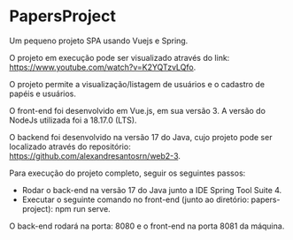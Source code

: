 # PapersProject
Um pequeno projeto SPA usando Vuejs e Spring.

O projeto em execução pode ser visualizado através do link: https://www.youtube.com/watch?v=K2YQTzvLQfo.

O projeto permite a visualização/listagem de usuários e o cadastro de papéis e usuários.

O front-end foi desenvolvido em Vue.js, em sua versão 3. 
A versão do NodeJs utilizada foi a 18.17.0 (LTS).

O backend foi desenvolvido na versão 17 do Java, cujo projeto pode ser localizado através do repositório: https://github.com/alexandresantosrn/web2-3.


Para execução do projeto completo, seguir os seguintes passos:
- Rodar o back-end na versão 17 do Java junto a IDE Spring Tool Suite 4.
- Executar o seguinte comando no front-end (junto ao diretório: papers-project): npm run serve.

O back-end rodará na porta: 8080 e o front-end na porta 8081 da máquina.

